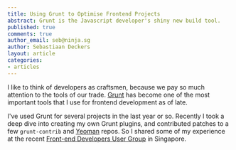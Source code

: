```yaml
---
title: Using Grunt to Optimise Frontend Projects
abstract: Grunt is the Javascript developer's shiny new build tool.
published: true
comments: true
author_email: seb@ninja.sg
author: Sebastiaan Deckers
layout: article
categories:
- articles
---
```


I like to think of developers as craftsmen, because we pay so much attention to the tools of our trade. [Grunt](http://gruntjs.com/) has become one of the most important tools that I use for frontend development as of late.

I've used Grunt for several projects in the last year or so. Recently I took a deep dive into creating my own Grunt plugins, and contributed patches to a few `grunt-contrib` and [Yeoman](http://yeoman.io/) repos. So I shared some of my experience at the recent [Front-end Developers User Group](https://www.facebook.com/groups/frontendsingapore/) in Singapore.

<script async class="speakerdeck-embed" data-id="ab84886061950130ff66123139081231" data-ratio="1.33333333333333" src="//speakerdeck.com/assets/embed.js"></script>
